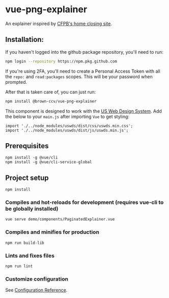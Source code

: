 # vue-png-explainer

An explainer inspired by [CFPB's home closing site](https://www.consumerfinance.gov/owning-a-home/closing-disclosure/).

## Installation:

If you haven't logged into the github package repository, you'll need to run:

```bash
npm login --repository https://npm.pkg.github.com
```

If you're using 2FA, you'll need to create a Personal Access Token with all the `repo:` and `read:packages` scopes.
This will be your password when prompted.

After that is taken care of, you can just run:

```bash
npm install @brown-ccv/vue-png-explainer
```

This component is designed to work with the [US Web Design System](https://designsystem.digital.gov/).  Add the below to your `main.js` after importing `Vue` to get styling:

```
import './../node_modules/uswds/dist/css/uswds.min.css';
import './../node_modules/uswds/dist/js/uswds.min.js';
```

## Prerequisites
```
npm install -g @vue/cli
npm install -g @vue/cli-service-global
```


## Project setup
```
npm install
```

### Compiles and hot-reloads for development (requires vue-cli to be globally installed)
```
vue serve demo/components/PaginatedExplainer.vue
```

### Compiles and minifies for production
```
npm run build-lib
```

### Lints and fixes files
```
npm run lint
```

### Customize configuration
See [Configuration Reference](https://cli.vuejs.org/config/).
